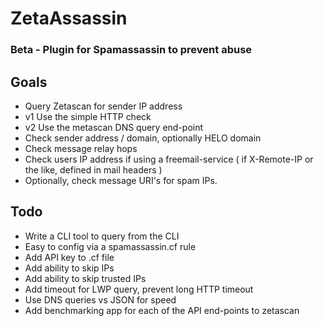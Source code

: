 # ZetaAssassin

### Beta - Plugin for Spamassassin to prevent abuse

## Goals

* Query Zetascan for sender IP address
* v1 Use the simple HTTP check
* v2 Use the metascan DNS query end-point
* Check sender address / domain, optionally HELO domain
* Check message relay hops
* Check users IP address if using a freemail-service ( if X-Remote-IP or the like, defined in mail headers )
* Optionally, check message URI's for spam IPs.

## Todo

* Write a CLI tool to query from the CLI
* Easy to config via a spamassassin.cf rule
* Add API key to .cf file
* Add ability to skip IPs
* Add ability to skip trusted IPs
* Add timeout for LWP query, prevent long HTTP timeout
* Use DNS queries vs JSON for speed
* Add benchmarking app for each of the API end-points to zetascan
